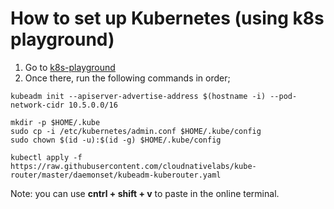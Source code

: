 # How to set up Kubernetes (using k8s playground)

1. Go to [k8s-playground](https://labs.play-with-k8s.com/)
2. Once there, run the following commands in order;

```
kubeadm init --apiserver-advertise-address $(hostname -i) --pod-network-cidr 10.5.0.0/16

mkdir -p $HOME/.kube
sudo cp -i /etc/kubernetes/admin.conf $HOME/.kube/config
sudo chown $(id -u):$(id -g) $HOME/.kube/config

kubectl apply -f https://raw.githubusercontent.com/cloudnativelabs/kube-router/master/daemonset/kubeadm-kuberouter.yaml
```

Note: you can use **cntrl + shift + v** to paste in the online terminal. 
